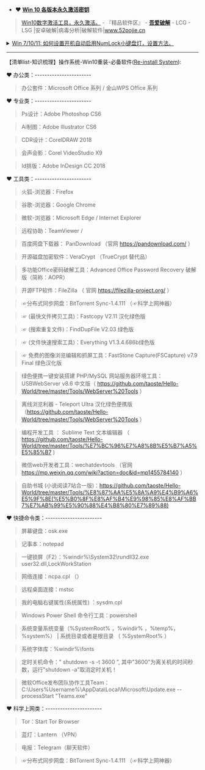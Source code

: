 -  ❤ [**Win 10 各版本永久激活密钥**](https://github.com/taoste/Hello-World/blob/master/Tools/Microsoft%20Windows%2010/Win10%20ESD%E4%B8%80%E9%94%AE%E8%BD%AC%E6%8D%A2ISO%E5%B7%A5%E5%85%B7/readme.md)

> [Win10数字激活工具，永久激活。](https://www.52pojie.cn/forum.php?mod=viewthread&tid=988945&ctid=1767) - 『精品软件区』 - [**吾爱破解**](https://www.52pojie.cn/) - LCG - LSG |安卓破解|病毒分析|破解软件|www.52pojie.cn  

<details>
    <summary>
<a href="https://www.doubao.com/thread/w2231a946aab2aa5e" title="重装Win11系统能否解决问题 - 豆包">Win 7/10/11: 如何设置开机自动启用NumLock小键盘灯，设置方法。</a>
    <br>
    </summary>
<blockquote>
<li>以下是在常见操作系统中设置开机自动启用 NumLock 小键盘灯的方法：</li><br><br>
	
**Windows 10 和 Windows 11 设置方法**：<br>
<br>
方法一：利用 Windows 的记忆功能<br>
1. 开机后到登录窗口输入密码时，按住 NumLock 键，让 Num Lock 显示灯亮起。<br>
2. 不要进行登录，而是直接在登录界面选择重启。这样 Windows 会自动记忆在登录时 Num Lock 显示灯是亮的状态。<br>
<br>
（需注意，此方法需要设置好开机登录密码，否则将直接进入系统。）<br>
<br>
方法二：修改注册表<br>
1. 按下 win + R 组合键，打开运行对话框，输入“regedit”，打开注册表编辑器。<br>
2. 在注册表编辑器中，依次展开“HKEY_USERS＞.DEFAULT＞Control Panel＞Keyboard”。<br>
3. 点击“Keyboard”后，在右侧窗口中找到“InitialKeyboardIndicators”项目，双击进入。<br>
4. 将“InitialKeyboardIndicators”项目的数值数据由“2147483648”修改为“80000002”（Windows 10 中为“80000002”，Windows 11 中也可以尝试此值，部分系统可能需要设置为“2”），然后点击确定按钮。<br>
5. 关闭注册表编辑器并重新启动电脑，即可实现开机自动启用小键盘灯。<br><br>

**Windows 7 设置方法**：
<br><br>
方法一：利用 Windows 的记忆功能（与 Windows 10/11 类似）<br>
1. 开机后到登录窗口输入密码时，按下 NumLock 键，使灯亮。<br>
2. 不输入密码进入系统，直接重启电脑。系统会记住该选择，下次开机时，就会自动打开 NumLock 灯。<br>
<br>
（如果系统没有密码，可以先设置个密码，再执行上述操作，之后再将系统密码去掉。）<br>
<br>
方法二：修改系统配置文件<br>
1. 单击“开始”菜单中的“运行”命令，然后在“打开”框中键入“sysedit”，按下回车键，打开“系统配置编辑程序”窗口。<br>
2. 单击“Config.sys”标题栏，将其切换为当前编辑窗口，然后在编辑区中键入“NumLock=ON”这一行命令。<br>
3. 保存修改并关闭“系统配置编辑程序”窗口。<br>
<br>
方法三：修改注册表<br>
1. 按“Windows 徽标键+R”，打开运行框，输入“regedit”，回车。<br>
2. 在注册表编辑器中，依次展开“[HKEY_USERS]＞[.Default]＞[Control Panel]＞[Keyboard]”。<br>
3. 将右侧的“InitialKeyboardIndicators”值改为“2”，表示开机自动打开 NumLock；如果将其值改为“0”，则表示开机不打开 NumLock。<br>
<br>
（修改注册表有一定风险，建议在操作前备份注册表或创建系统还原点，以防意外情况发生。）<br>
<br>
不同的电脑 BIOS 界面和设置选项可能会有所差异，如果你在操作过程中遇到问题，可以查阅电脑主板的用户手册或咨询相关技术支持人员。此外，部分笔记本电脑可能没有 NumLock 指示灯，但其小键盘功能仍然可以通过上述设置实现自动启用。
</blockquote>
</details>

-------------------------------------

【清单list-知识梳理】操作系统-Win10重装-必备软件([Re-install System](https://go.choong.net/win10/Re)):

❤  办公类：-----------------------

> 办公套件：Microsoft Office 系列 / 金山WPS Office 系列

❤  专业类：-----------------------

> Ps设计：Adobe Photoshop CS6

> Ai制图：Adobe Illustrator CS6

> CDR设计：CorelDRAW 2018

> 会声会影：Corel VideoStudio X9

> Id排版：Adobe InDesign CC 2018

❤  工具类：-----------------------

> 火狐-浏览器：Firefox

> 谷歌-浏览器：Google Chrome

> 微软-浏览器：Microsoft Edge / Internet Explorer

> 远程协助：TeamViewer /

> 百度网盘下载器： PanDownload （官网 https://pandownload.com/ ）

> 开源磁盘加密软件：VeraCrypt （TrueCrypt 替代品）

> 多功能Office密码破解工具：Advanced Office Password Recovery 破解版（简称：AOPR）

> 开源FTP软件：FileZilla （ 官网 https://filezilla-project.org/ ）

> ☞分布式同步网盘：BitTorrent Sync-1.4.111 （☞科学上网神器）

> ☞ (最快文件拷贝工具)：Fastcopy V2.11 汉化绿色版

> ☞ (搜索重复文件)：FindDupFile V2.03 绿色版

> ☞ (文件快速搜索工具)：Everything V1.3.4.686b绿色版

> ☞ 免费的图像浏览编辑和抓屏工具：FastStone Capture(FSCapture) v7.9 Final 绿色汉化版

>  绿色便携一键安装搭建 PHP/MySQL 网站服务器环境工具：USBWebServer v8.6 中文版（ https://github.com/taoste/Hello-World/tree/master/Tools/WebServer%20Tools ）

> 离线浏览利器 -  Teleport Ultra 汉化绿色便携版 （https://github.com/taoste/Hello-World/tree/master/Tools/WebServer%20Tools ）

> 编程开发工具 ： Sublime Text 文本编辑器 （ https://github.com/taoste/Hello-World/tree/master/Tools/%E7%BC%96%E7%A8%8B%E5%B7%A5%E5%85%B7 )

> 微信web开发者工具：wechatdevtools （官网 https://mp.weixin.qq.com/wiki?action=doc&id=mp1455784140 ）

> 自助书城 (小说阅读7站合一版)：https://github.com/taoste/Hello-World/tree/master/Tools/%E8%87%AA%E5%8A%A9%E4%B9%A6%E5%9F%8E(%E5%B0%8F%E8%AF%B4%E9%98%85%E8%AF%BB7%E7%AB%99%E5%90%88%E4%B8%80%E7%89%88)

❤  快捷命令类：-----------------------

> 屏幕键盘：osk.exe

> 记事本：notepad

> 一键锁屏（F2）：%windir%\System32\rundll32.exe user32.dll,LockWorkStation

> 网络连接：ncpa.cpl （）

> 远程桌面连接：mstsc

> 我的电脑右键属性(系统属性) ：sysdm.cpl 

> Windows Power Shell 命令行工具：powershell

> 系统变量系统变量（%SystemRoot% ，%windir% ，%temp%，%system%）  |  系统目录或者是根目录 （ %SystemRoot% ）

> 系统字体库：%windir%\fonts

> 定时关机命令：" shutdown -s -t 3600 ”, 其中"3600"为离关机的时间秒数，运行"shutdown -a"取消定时关机！

> 微软Office发布团队协作工具Team：C:\Users\%Username%\AppData\Local\Microsoft\Update.exe --processStart "Teams.exe"

❤  科学上网类：-----------------------

> Tor：Start Tor Browser

> 蓝灯：Lantern （VPN）

> 电报：Telegram（聊天软件）

> ☞分布式同步网盘：BitTorrent Sync-1.4.111 （☞科学上网神器）

